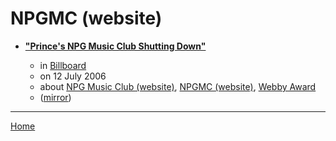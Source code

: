 # NPGMC (website)

 - [**"Prince's NPG Music Club Shutting Down"**](https://www.billboard.com/articles//1352492/princes-npg-music-club-shutting-down)

    - in [Billboard](https://www.billboard.com/)
    - on 12 July 2006
    - about [NPG Music Club (website)](../../../topics/website/npg-music-club/index.md), [NPGMC (website)](../../../topics/website/npgmc/index.md), [Webby Award](../../../topics/webby-award/index.md)
    - ([mirror](https://web.archive.org/web/*/https://www.billboard.com/articles//1352492/princes-npg-music-club-shutting-down))

----

[Home](../index.md)
